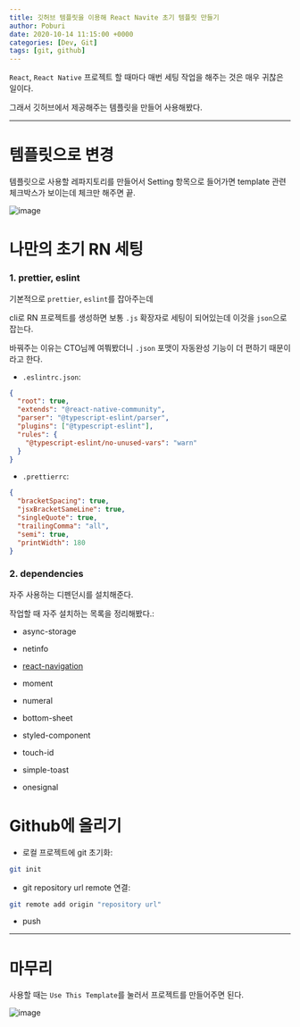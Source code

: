```yaml
---
title: 깃허브 템플릿을 이용해 React Navite 초기 템플릿 만들기
author: Poburi
date: 2020-10-14 11:15:00 +0000
categories: [Dev, Git]
tags: [git, github]
---
```


`React`, `React Native` 프로젝트 할 때마다 매번 세팅 작업을 해주는 것은 매우 귀찮은 일이다.

그래서 깃허브에서 제공해주는 템플릿을 만들어 사용해봤다.

---

# 템플릿으로 변경

템플릿으로 사용할 레파지토리를 만들어서 Setting 항목으로 들어가면 template 관련 체크박스가 보이는데 체크만 해주면 끝.

![image](https://user-images.githubusercontent.com/45615584/95934295-80025e00-0e0b-11eb-9743-3d444850b3b7.png)

# 나만의 초기 RN 세팅

### 1. prettier, eslint

기본적으로 `prettier`, `eslint`를 잡아주는데

cli로 RN 프로젝트를 생성하면 보통 `.js` 확장자로 세팅이 되어있는데 이것을 `json`으로 잡는다.

바꿔주는 이유는 CTO님께 여쭤봤더니 `.json` 포맷이 자동완성 기능이 더 편하기 때문이라고 한다.

- `.eslintrc.json`:

```json
{
  "root": true,
  "extends": "@react-native-community",
  "parser": "@typescript-eslint/parser",
  "plugins": ["@typescript-eslint"],
  "rules": {
    "@typescript-eslint/no-unused-vars": "warn"
  }
}
```

- `.prettierrc`:

```json
{
  "bracketSpacing": true,
  "jsxBracketSameLine": true,
  "singleQuote": true,
  "trailingComma": "all",
  "semi": true,
  "printWidth": 180
}
```

### 2. dependencies

자주 사용하는 디펜던시를 설치해준다.

작업할 때 자주 설치하는 목록을 정리해봤다.:

- async-storage

- netinfo

- [react-navigation](https://reactnavigation.org/docs/getting-started)

- moment

- numeral

- bottom-sheet

- styled-component

- touch-id

- simple-toast

- onesignal

# Github에 올리기

- 로컬 프로젝트에 git 초기화:

```bash
git init
```

- git repository url remote 연결:

```bash
git remote add origin "repository url"
```

- push

---

# 마무리

사용할 때는 `Use This Template`를 눌러서 프로젝트를 만들어주면 된다.

![image](https://user-images.githubusercontent.com/45615584/95935491-5ac31f00-0e0e-11eb-96ba-72f648a35400.png)
